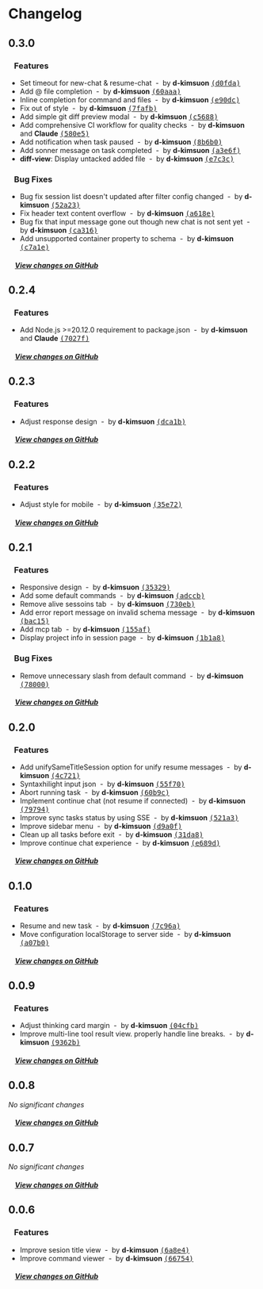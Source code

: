 # Changelog

## 0.3.0

### &nbsp;&nbsp;&nbsp;Features

- Set timeout for new-chat & resume-chat &nbsp;-&nbsp; by **d-kimsuon** [<samp>(d0fda)</samp>](https://github.com/d-kimuson/claude-code-viewer/commit/d0fdade)
- Add @ file completion &nbsp;-&nbsp; by **d-kimsuon** [<samp>(60aaa)</samp>](https://github.com/d-kimuson/claude-code-viewer/commit/60aaae7)
- Inline completion for command and files &nbsp;-&nbsp; by **d-kimsuon** [<samp>(e90dc)</samp>](https://github.com/d-kimuson/claude-code-viewer/commit/e90dc00)
- Fix out of style &nbsp;-&nbsp; by **d-kimsuon** [<samp>(7fafb)</samp>](https://github.com/d-kimuson/claude-code-viewer/commit/7fafb18)
- Add simple git diff preview modal &nbsp;-&nbsp; by **d-kimsuon** [<samp>(c5688)</samp>](https://github.com/d-kimuson/claude-code-viewer/commit/c568831)
- Add comprehensive CI workflow for quality checks &nbsp;-&nbsp; by **d-kimsuon** and **Claude** [<samp>(580e5)</samp>](https://github.com/d-kimuson/claude-code-viewer/commit/580e51f)
- Add notification when task paused &nbsp;-&nbsp; by **d-kimsuon** [<samp>(8b6b0)</samp>](https://github.com/d-kimuson/claude-code-viewer/commit/8b6b03b)
- Add sonner message on task completed &nbsp;-&nbsp; by **d-kimsuon** [<samp>(a3e6f)</samp>](https://github.com/d-kimuson/claude-code-viewer/commit/a3e6feb)
- **diff-view**: Display untacked added file &nbsp;-&nbsp; by **d-kimsuon** [<samp>(e7c3c)</samp>](https://github.com/d-kimuson/claude-code-viewer/commit/e7c3c87)

### &nbsp;&nbsp;&nbsp;Bug Fixes

- Bug fix session list doesn't updated after filter config changed &nbsp;-&nbsp; by **d-kimsuon** [<samp>(52a23)</samp>](https://github.com/d-kimuson/claude-code-viewer/commit/52a231b)
- Fix header text content overflow &nbsp;-&nbsp; by **d-kimsuon** [<samp>(a618e)</samp>](https://github.com/d-kimuson/claude-code-viewer/commit/a618e24)
- Bug fix that input message gone out though new chat is not sent yet &nbsp;-&nbsp; by **d-kimsuon** [<samp>(ca316)</samp>](https://github.com/d-kimuson/claude-code-viewer/commit/ca31602)
- Add unsupported container property to schema &nbsp;-&nbsp; by **d-kimsuon** [<samp>(c7a1e)</samp>](https://github.com/d-kimuson/claude-code-viewer/commit/c7a1e6d)

##### &nbsp;&nbsp;&nbsp;&nbsp;[View changes on GitHub](https://github.com/d-kimuson/claude-code-viewer/compare/v0.2.4...0.3.0)

## 0.2.4

### &nbsp;&nbsp;&nbsp;Features

- Add Node.js >=20.12.0 requirement to package.json &nbsp;-&nbsp; by **d-kimsuon** and **Claude** [<samp>(7027f)</samp>](https://github.com/d-kimuson/claude-code-viewer/commit/7027f39)

##### &nbsp;&nbsp;&nbsp;&nbsp;[View changes on GitHub](https://github.com/d-kimuson/claude-code-viewer/compare/v0.2.3...0.2.4)

## 0.2.3

### &nbsp;&nbsp;&nbsp;Features

- Adjust response design &nbsp;-&nbsp; by **d-kimsuon** [<samp>(dca1b)</samp>](https://github.com/d-kimuson/claude-code-viewer/commit/dca1be7)

##### &nbsp;&nbsp;&nbsp;&nbsp;[View changes on GitHub](https://github.com/d-kimuson/claude-code-viewer/compare/v0.2.2...0.2.3)

## 0.2.2

### &nbsp;&nbsp;&nbsp;Features

- Adjust style for mobile &nbsp;-&nbsp; by **d-kimsuon** [<samp>(35e72)</samp>](https://github.com/d-kimuson/claude-code-viewer/commit/35e72ed)

##### &nbsp;&nbsp;&nbsp;&nbsp;[View changes on GitHub](https://github.com/d-kimuson/claude-code-viewer/compare/v0.2.1...0.2.2)

## 0.2.1

### &nbsp;&nbsp;&nbsp;Features

- Responsive design &nbsp;-&nbsp; by **d-kimsuon** [<samp>(35329)</samp>](https://github.com/d-kimuson/claude-code-viewer/commit/3532988)
- Add some default commands &nbsp;-&nbsp; by **d-kimsuon** [<samp>(adccb)</samp>](https://github.com/d-kimuson/claude-code-viewer/commit/adccbb8)
- Remove alive sessoins tab &nbsp;-&nbsp; by **d-kimsuon** [<samp>(730eb)</samp>](https://github.com/d-kimuson/claude-code-viewer/commit/730eb35)
- Add error report message on invalid schema message &nbsp;-&nbsp; by **d-kimsuon** [<samp>(bac15)</samp>](https://github.com/d-kimuson/claude-code-viewer/commit/bac15be)
- Add mcp tab &nbsp;-&nbsp; by **d-kimsuon** [<samp>(155af)</samp>](https://github.com/d-kimuson/claude-code-viewer/commit/155afea)
- Display project info in session page &nbsp;-&nbsp; by **d-kimsuon** [<samp>(1b1a8)</samp>](https://github.com/d-kimuson/claude-code-viewer/commit/1b1a8ab)

### &nbsp;&nbsp;&nbsp;Bug Fixes

- Remove unnecessary slash from default command &nbsp;-&nbsp; by **d-kimsuon** [<samp>(78000)</samp>](https://github.com/d-kimuson/claude-code-viewer/commit/7800037)

##### &nbsp;&nbsp;&nbsp;&nbsp;[View changes on GitHub](https://github.com/d-kimuson/claude-code-viewer/compare/v0.2.0...0.2.1)

## 0.2.0

### &nbsp;&nbsp;&nbsp;Features

- Add unifySameTitleSession option for unify resume messages &nbsp;-&nbsp; by **d-kimsuon** [<samp>(4c721)</samp>](https://github.com/d-kimuson/claude-code-viewer/commit/4c72199)
- Syntaxhilight input json &nbsp;-&nbsp; by **d-kimsuon** [<samp>(55f70)</samp>](https://github.com/d-kimuson/claude-code-viewer/commit/55f7063)
- Abort running task &nbsp;-&nbsp; by **d-kimsuon** [<samp>(60b9c)</samp>](https://github.com/d-kimuson/claude-code-viewer/commit/60b9c65)
- Implement continue chat (not resume if connected) &nbsp;-&nbsp; by **d-kimsuon** [<samp>(79794)</samp>](https://github.com/d-kimuson/claude-code-viewer/commit/79794be)
- Improve sync tasks status by using SSE &nbsp;-&nbsp; by **d-kimsuon** [<samp>(521a3)</samp>](https://github.com/d-kimuson/claude-code-viewer/commit/521a368)
- Improve sidebar menu &nbsp;-&nbsp; by **d-kimsuon** [<samp>(d9a0f)</samp>](https://github.com/d-kimuson/claude-code-viewer/commit/d9a0f17)
- Clean up all tasks before exit &nbsp;-&nbsp; by **d-kimsuon** [<samp>(31da8)</samp>](https://github.com/d-kimuson/claude-code-viewer/commit/31da823)
- Improve continue chat experience &nbsp;-&nbsp; by **d-kimsuon** [<samp>(e689d)</samp>](https://github.com/d-kimuson/claude-code-viewer/commit/e689dd5)

##### &nbsp;&nbsp;&nbsp;&nbsp;[View changes on GitHub](https://github.com/d-kimuson/claude-code-viewer/compare/v0.1.0...0.2.0)

## 0.1.0

### &nbsp;&nbsp;&nbsp;Features

- Resume and new task &nbsp;-&nbsp; by **d-kimsuon** [<samp>(7c96a)</samp>](https://github.com/d-kimuson/claude-code-viewer/commit/7c96a63)
- Move configuration localStorage to server side &nbsp;-&nbsp; by **d-kimsuon** [<samp>(a07b0)</samp>](https://github.com/d-kimuson/claude-code-viewer/commit/a07b046)

##### &nbsp;&nbsp;&nbsp;&nbsp;[View changes on GitHub](https://github.com/d-kimuson/claude-code-viewer/compare/v0.0.9...0.1.0)

## 0.0.9

### &nbsp;&nbsp;&nbsp;Features

- Adjust thinking card margin &nbsp;-&nbsp; by **d-kimsuon** [<samp>(04cfb)</samp>](https://github.com/d-kimuson/claude-code-viewer/commit/04cfb9f)
- Improve multi-line tool result view. properly handle line breaks. &nbsp;-&nbsp; by **d-kimsuon** [<samp>(9362b)</samp>](https://github.com/d-kimuson/claude-code-viewer/commit/9362bb5)

##### &nbsp;&nbsp;&nbsp;&nbsp;[View changes on GitHub](https://github.com/d-kimuson/claude-code-viewer/compare/v0.0.8...0.0.9)

## 0.0.8

*No significant changes*

##### &nbsp;&nbsp;&nbsp;&nbsp;[View changes on GitHub](https://github.com/d-kimuson/claude-code-viewer/compare/v0.0.7...0.0.8)

## 0.0.7

*No significant changes*

##### &nbsp;&nbsp;&nbsp;&nbsp;[View changes on GitHub](https://github.com/d-kimuson/claude-code-viewer/compare/v0.0.6...0.0.7)

## 0.0.6

### &nbsp;&nbsp;&nbsp;Features

- Improve sesion title view &nbsp;-&nbsp; by **d-kimsuon** [<samp>(6a8e4)</samp>](https://github.com/d-kimuson/claude-code-viewer/commit/6a8e4d2)
- Improve command viewer &nbsp;-&nbsp; by **d-kimsuon** [<samp>(66754)</samp>](https://github.com/d-kimuson/claude-code-viewer/commit/66754d9)

##### &nbsp;&nbsp;&nbsp;&nbsp;[View changes on GitHub](https://github.com/d-kimuson/claude-code-viewer/compare/v0.0.1...0.0.6)

